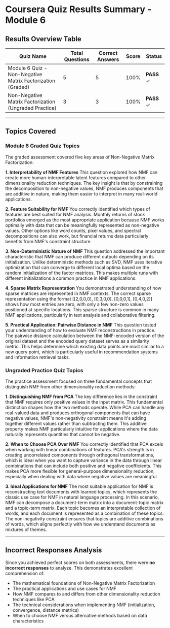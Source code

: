 # Coursera Quiz Results Summary - Module 6

## Results Overview Table

| Quiz Name | Total Questions | Correct Answers | Score | Status |
|-----------|----------------|-----------------|-------|--------|
| Module 6 Quiz - Non-Negative Matrix Factorization (Graded) | 5 | 5 | 100% | **PASS** ✓ |
| Non-Negative Matrix Factorization (Ungraded Practice) | 3 | 3 | 100% | **PASS** ✓ |

---

## Topics Covered

### Module 6 Graded Quiz Topics

The graded assessment covered five key areas of Non-Negative Matrix Factorization:

**1. Interpretability of NMF Features**
This question explored how NMF can create more human-interpretable latent features compared to other dimensionality reduction techniques. The key insight is that by constraining the decomposition to non-negative values, NMF produces components that are additive in nature, making them easier to interpret in many real-world applications.

**2. Feature Suitability for NMF**
You correctly identified which types of features are best suited for NMF analysis. Monthly returns of stock portfolios emerged as the most appropriate application because NMF works optimally with data that can be meaningfully represented as non-negative values. Other options like word counts, pixel values, and spectral decompositions can also work, but financial returns data particularly benefits from NMF's constraint structure.

**3. Non-Deterministic Nature of NMF**
This question addressed the important characteristic that NMF can produce different outputs depending on its initialization. Unlike deterministic methods such as SVD, NMF uses iterative optimization that can converge to different local optima based on the random initialization of the factor matrices. This makes multiple runs with different initializations a common practice in NMF applications.

**4. Sparse Matrix Representation**
You demonstrated understanding of how sparse matrices are represented in NMF contexts. The correct sparse representation using the format [[2,0,0,0], [0,3,0,0], [0,0,0,1], [0,4,0,2]] shows how most entries are zero, with only a few non-zero values positioned at specific locations. This sparse structure is common in many NMF applications, particularly in text analysis and collaborative filtering.

**5. Practical Application: Pairwise Distance in NMF**
This question tested your understanding of how to evaluate NMF reconstructions in practice. The pairwise distance calculation between the NMF-encoded version of the original dataset and the encoded query dataset serves as a similarity metric. This helps determine which existing data points are most similar to a new query point, which is particularly useful in recommendation systems and information retrieval tasks.

### Ungraded Practice Quiz Topics

The practice assessment focused on three fundamental concepts that distinguish NMF from other dimensionality reduction methods:

**1. Distinguishing NMF from PCA**
The key difference lies in the constraint that NMF requires only positive values in the input matrix. This fundamental distinction shapes how the two methods operate. While PCA can handle any real-valued data and produces orthogonal components that can have negative values, NMF's non-negativity constraint means it's adding together different values rather than subtracting them. This additive property makes NMF particularly intuitive for applications where the data naturally represents quantities that cannot be negative.

**2. When to Choose PCA Over NMF**
You correctly identified that PCA excels when working with linear combinations of features. PCA's strength is in creating uncorrelated components through orthogonal transformations, which is ideal when you want to capture variance in the data through linear combinations that can include both positive and negative coefficients. This makes PCA more flexible for general-purpose dimensionality reduction, especially when dealing with data where negative values are meaningful.

**3. Ideal Applications for NMF**
The most suitable application for NMF is reconstructing text documents with learned topics, which represents the classic use case for NMF in natural language processing. In this scenario, NMF can decompose a document-term matrix into a document-topic matrix and a topic-term matrix. Each topic becomes an interpretable collection of words, and each document is represented as a combination of these topics. The non-negativity constraint ensures that topics are additive combinations of words, which aligns perfectly with how we understand documents as mixtures of themes.

---

## Incorrect Responses Analysis

Since you achieved perfect scores on both assessments, there were **no incorrect responses** to analyze. This demonstrates excellent comprehension of:

- The mathematical foundations of Non-Negative Matrix Factorization
- The practical applications and use cases for NMF
- How NMF compares to and differs from other dimensionality reduction techniques like PCA
- The technical considerations when implementing NMF (initialization, convergence, distance metrics)
- When to choose NMF versus alternative methods based on data characteristics